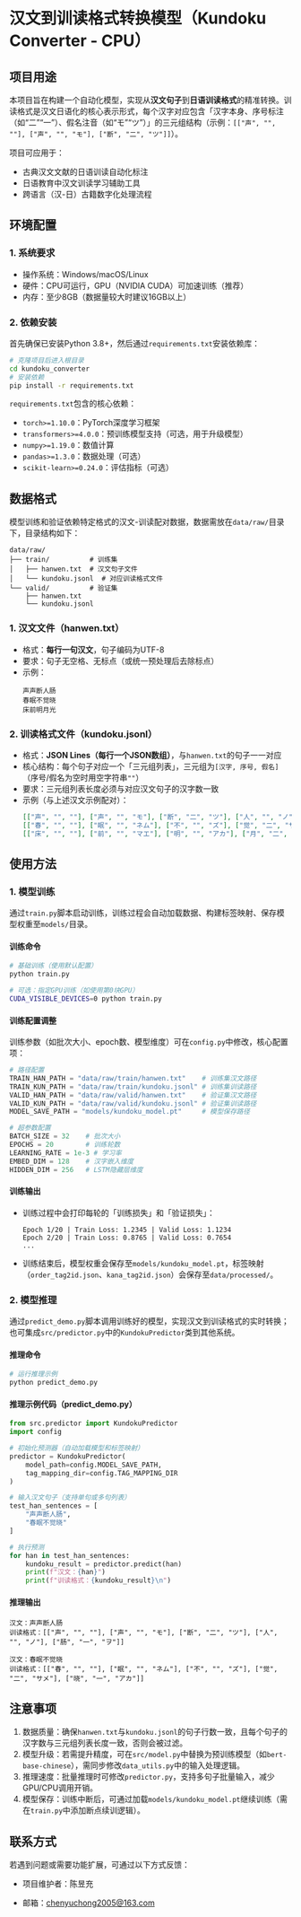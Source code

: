 # 汉文到训读格式转换模型（Kundoku Converter - CPU）

## 项目用途
本项目旨在构建一个自动化模型，实现从**汉文句子**到**日语训读格式**的精准转换。训读格式是汉文日语化的核心表示形式，每个汉字对应包含「汉字本身、序号标注（如“二”“一”）、假名注音（如“モ”“ツ”）」的三元组结构（示例：`[["声", "", ""], ["声", "", "モ"], ["断", "二", "ツ"]]`）。

项目可应用于：
- 古典汉文文献的日语训读自动化标注
- 日语教育中汉文训读学习辅助工具
- 跨语言（汉-日）古籍数字化处理流程

## 环境配置

### 1. 系统要求
- 操作系统：Windows/macOS/Linux
- 硬件：CPU可运行，GPU（NVIDIA CUDA）可加速训练（推荐）
- 内存：至少8GB（数据量较大时建议16GB以上）

### 2. 依赖安装
首先确保已安装Python 3.8+，然后通过`requirements.txt`安装依赖库：
```bash
# 克隆项目后进入根目录
cd kundoku_converter
# 安装依赖
pip install -r requirements.txt
```

`requirements.txt`包含的核心依赖：
- `torch>=1.10.0`：PyTorch深度学习框架
- `transformers>=4.0.0`：预训练模型支持（可选，用于升级模型）
- `numpy>=1.19.0`：数值计算
- `pandas>=1.3.0`：数据处理（可选）
- `scikit-learn>=0.24.0`：评估指标（可选）


## 数据格式
模型训练和验证依赖特定格式的汉文-训读配对数据，数据需放在`data/raw/`目录下，目录结构如下：
```
data/raw/
├── train/          # 训练集
│   ├── hanwen.txt  # 汉文句子文件
│   └── kundoku.jsonl  # 对应训读格式文件
└── valid/          # 验证集
    ├── hanwen.txt
    └── kundoku.jsonl
```

### 1. 汉文文件（hanwen.txt）
- 格式：**每行一句汉文**，句子编码为UTF-8
- 要求：句子无空格、无标点（或统一预处理后去除标点）
- 示例：
  ```
  声声断人肠
  春眠不觉晓
  床前明月光
  ```

### 2. 训读格式文件（kundoku.jsonl）
- 格式：**JSON Lines（每行一个JSON数组）**，与`hanwen.txt`的句子一一对应
- 核心结构：每个句子对应一个「三元组列表」，三元组为`[汉字, 序号, 假名]`（序号/假名为空时用空字符串`""`）
- 要求：三元组列表长度必须与对应汉文句子的汉字数一致
- 示例（与上述汉文示例配对）：
  ```json
  [["声", "", ""], ["声", "", "モ"], ["断", "二", "ツ"], ["人", "", "ノ"], ["肠", "一", "ヲ"]]
  [["春", "", ""], ["眠", "", "ネム"], ["不", "", "ズ"], ["觉", "二", "サメ"], ["晓", "一", "アカ"]]
  [["床", "", ""], ["前", "", "マエ"], ["明", "", "アカ"], ["月", "二", "ツキ"], ["光", "一", "ヒカリ"]]
  ```


## 使用方法

### 1. 模型训练
通过`train.py`脚本启动训练，训练过程会自动加载数据、构建标签映射、保存模型权重至`models/`目录。

#### 训练命令
```bash
# 基础训练（使用默认配置）
python train.py

# 可选：指定GPU训练（如使用第0块GPU）
CUDA_VISIBLE_DEVICES=0 python train.py
```

#### 训练配置调整
训练参数（如批次大小、epoch数、模型维度）可在`config.py`中修改，核心配置项：
```python
# 路径配置
TRAIN_HAN_PATH = "data/raw/train/hanwen.txt"    # 训练集汉文路径
TRAIN_KUN_PATH = "data/raw/train/kundoku.jsonl" # 训练集训读路径
VALID_HAN_PATH = "data/raw/valid/hanwen.txt"    # 验证集汉文路径
VALID_KUN_PATH = "data/raw/valid/kundoku.jsonl" # 验证集训读路径
MODEL_SAVE_PATH = "models/kundoku_model.pt"     # 模型保存路径

# 超参数配置
BATCH_SIZE = 32    # 批次大小
EPOCHS = 20        # 训练轮数
LEARNING_RATE = 1e-3 # 学习率
EMBED_DIM = 128    # 汉字嵌入维度
HIDDEN_DIM = 256   # LSTM隐藏层维度
```

#### 训练输出
- 训练过程中会打印每轮的「训练损失」和「验证损失」：
  ```
  Epoch 1/20 | Train Loss: 1.2345 | Valid Loss: 1.1234
  Epoch 2/20 | Train Loss: 0.8765 | Valid Loss: 0.7654
  ...
  ```
- 训练结束后，模型权重会保存至`models/kundoku_model.pt`，标签映射（`order_tag2id.json`、`kana_tag2id.json`）会保存至`data/processed/`。


### 2. 模型推理
通过`predict_demo.py`脚本调用训练好的模型，实现汉文到训读格式的实时转换；也可集成`src/predictor.py`中的`KundokuPredictor`类到其他系统。

#### 推理命令
```bash
# 运行推理示例
python predict_demo.py
```

#### 推理示例代码（predict_demo.py）
```python
from src.predictor import KundokuPredictor
import config

# 初始化预测器（自动加载模型和标签映射）
predictor = KundokuPredictor(
    model_path=config.MODEL_SAVE_PATH,
    tag_mapping_dir=config.TAG_MAPPING_DIR
)

# 输入汉文句子（支持单句或多句列表）
test_han_sentences = [
    "声声断人肠",
    "春眠不觉晓"
]

# 执行预测
for han in test_han_sentences:
    kundoku_result = predictor.predict(han)
    print(f"汉文：{han}")
    print(f"训读格式：{kundoku_result}\n")
```

#### 推理输出
```
汉文：声声断人肠
训读格式：[["声", "", ""], ["声", "", "モ"], ["断", "二", "ツ"], ["人", "", "ノ"], ["肠", "一", "ヲ"]]

汉文：春眠不觉晓
训读格式：[["春", "", ""], ["眠", "", "ネム"], ["不", "", "ズ"], ["觉", "二", "サメ"], ["晓", "一", "アカ"]]
```


## 注意事项
1. 数据质量：确保`hanwen.txt`与`kundoku.jsonl`的句子行数一致，且每个句子的汉字数与三元组列表长度一致，否则会被过滤。
2. 模型升级：若需提升精度，可在`src/model.py`中替换为预训练模型（如`bert-base-chinese`），需同步修改`data_utils.py`中的输入处理逻辑。
3. 推理速度：批量推理时可修改`predictor.py`，支持多句子批量输入，减少GPU/CPU调用开销。
4. 模型保存：训练中断后，可通过加载`models/kundoku_model.pt`继续训练（需在`train.py`中添加断点续训逻辑）。


## 联系方式
若遇到问题或需要功能扩展，可通过以下方式反馈：
- 项目维护者：陈昱充

- 邮箱：chenyuchong2005@163.com
